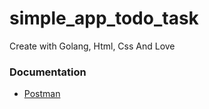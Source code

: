 # simple_app_todo_task
Create with Golang, Html, Css And Love

### Documentation
* [Postman](https://www.postman.com/terbang/workspace/go-task/collection/5788866-d691954c-e77d-4bf4-91f5-4ec972b64529?action=share&creator=5788866)
